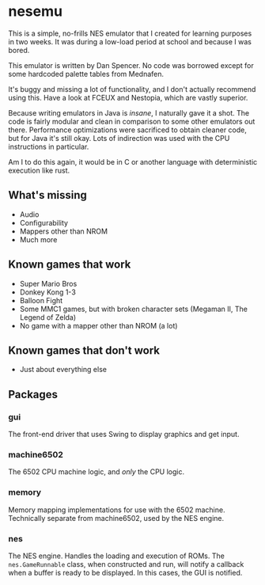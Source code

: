 # nesemu
This is a simple, no-frills NES emulator that I created for learning purposes
in two weeks.
It was during a low-load period at school and because I was bored.

This emulator is written by Dan Spencer. No code was borrowed except for some
hardcoded palette tables from Mednafen.

It's buggy and missing a lot of functionality, and I don't actually recommend
using this. Have a look at FCEUX and Nestopia, which are vastly superior.

Because writing emulators in Java is _insane_, I naturally gave it a shot.
The code is fairly modular and clean in comparison to some other emulators
out there. Performance optimizations were sacrificed to obtain cleaner code, but
for Java it's still okay. Lots of indirection was used with the CPU
instructions in particular.

Am I to do this again, it would be in C or another language with deterministic
execution like rust.

## What's missing
* Audio
* Configurability
* Mappers other than NROM
* Much more

## Known games that work
* Super Mario Bros
* Donkey Kong 1-3
* Balloon Fight
* Some MMC1 games, but with broken character sets (Megaman II, The Legend of Zelda)
* No game with a mapper other than NROM (a lot)

## Known games that don't work
* Just about everything else

## Packages
### gui
The front-end driver that uses Swing to display graphics and get input.
### machine6502
The 6502 CPU machine logic, and _only_ the CPU logic.
### memory
Memory mapping implementations for use with the 6502 machine.
Technically separate from machine6502, used by the NES engine.
### nes
The NES engine. Handles the loading and execution of ROMs.
The `nes.GameRunnable` class, when constructed and run, will notify a callback
when a buffer is ready to be displayed. In this cases, the GUI is notified.

